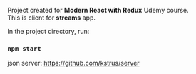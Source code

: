 Project created for <strong>Modern React with Redux</strong> Udemy course.<br/>
This is client for <strong>streams</strong> app.

In the project directory, run:
### `npm start`

json server: https://github.com/kstrus/server
